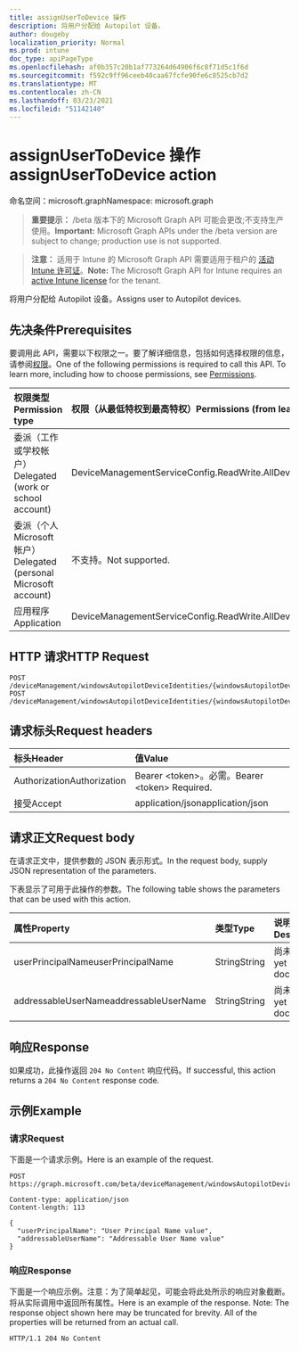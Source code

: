 ```yaml
---
title: assignUserToDevice 操作
description: 将用户分配给 Autopilot 设备。
author: dougeby
localization_priority: Normal
ms.prod: intune
doc_type: apiPageType
ms.openlocfilehash: af0b357c20b1af773264d64906f6c8f71d5c1f6d
ms.sourcegitcommit: f592c9ff96ceeb40caa67fcfe90fe6c8525cb7d2
ms.translationtype: MT
ms.contentlocale: zh-CN
ms.lasthandoff: 03/23/2021
ms.locfileid: "51142140"
---
```

# <a name="assignusertodevice-action"></a><span data-ttu-id="b2df7-103">assignUserToDevice 操作</span><span class="sxs-lookup"><span data-stu-id="b2df7-103">assignUserToDevice action</span></span>

<span data-ttu-id="b2df7-104">命名空间：microsoft.graph</span><span class="sxs-lookup"><span data-stu-id="b2df7-104">Namespace: microsoft.graph</span></span>

> <span data-ttu-id="b2df7-105">**重要提示：** /beta 版本下的 Microsoft Graph API 可能会更改;不支持生产使用。</span><span class="sxs-lookup"><span data-stu-id="b2df7-105">**Important:** Microsoft Graph APIs under the /beta version are subject to change; production use is not supported.</span></span>

> <span data-ttu-id="b2df7-106">**注意：** 适用于 Intune 的 Microsoft Graph API 需要适用于租户的 [活动 Intune 许可证](https://go.microsoft.com/fwlink/?linkid=839381)。</span><span class="sxs-lookup"><span data-stu-id="b2df7-106">**Note:** The Microsoft Graph API for Intune requires an [active Intune license](https://go.microsoft.com/fwlink/?linkid=839381) for the tenant.</span></span>

<span data-ttu-id="b2df7-107">将用户分配给 Autopilot 设备。</span><span class="sxs-lookup"><span data-stu-id="b2df7-107">Assigns user to Autopilot devices.</span></span>

## <a name="prerequisites"></a><span data-ttu-id="b2df7-108">先决条件</span><span class="sxs-lookup"><span data-stu-id="b2df7-108">Prerequisites</span></span>
<span data-ttu-id="b2df7-p101">要调用此 API，需要以下权限之一。要了解详细信息，包括如何选择权限的信息，请参阅[权限](/graph/permissions-reference)。</span><span class="sxs-lookup"><span data-stu-id="b2df7-p101">One of the following permissions is required to call this API. To learn more, including how to choose permissions, see [Permissions](/graph/permissions-reference).</span></span>

|<span data-ttu-id="b2df7-111">权限类型</span><span class="sxs-lookup"><span data-stu-id="b2df7-111">Permission type</span></span>|<span data-ttu-id="b2df7-112">权限（从最低特权到最高特权）</span><span class="sxs-lookup"><span data-stu-id="b2df7-112">Permissions (from least to most privileged)</span></span>|
|:---|:---|
|<span data-ttu-id="b2df7-113">委派（工作或学校帐户）</span><span class="sxs-lookup"><span data-stu-id="b2df7-113">Delegated (work or school account)</span></span>|<span data-ttu-id="b2df7-114">DeviceManagementServiceConfig.ReadWrite.All</span><span class="sxs-lookup"><span data-stu-id="b2df7-114">DeviceManagementServiceConfig.ReadWrite.All</span></span>|
|<span data-ttu-id="b2df7-115">委派（个人 Microsoft 帐户）</span><span class="sxs-lookup"><span data-stu-id="b2df7-115">Delegated (personal Microsoft account)</span></span>|<span data-ttu-id="b2df7-116">不支持。</span><span class="sxs-lookup"><span data-stu-id="b2df7-116">Not supported.</span></span>|
|<span data-ttu-id="b2df7-117">应用程序</span><span class="sxs-lookup"><span data-stu-id="b2df7-117">Application</span></span>|<span data-ttu-id="b2df7-118">DeviceManagementServiceConfig.ReadWrite.All</span><span class="sxs-lookup"><span data-stu-id="b2df7-118">DeviceManagementServiceConfig.ReadWrite.All</span></span>|

## <a name="http-request"></a><span data-ttu-id="b2df7-119">HTTP 请求</span><span class="sxs-lookup"><span data-stu-id="b2df7-119">HTTP Request</span></span>
<!-- {
  "blockType": "ignored"
}
-->
``` http
POST /deviceManagement/windowsAutopilotDeviceIdentities/{windowsAutopilotDeviceIdentityId}/assignUserToDevice
POST /deviceManagement/windowsAutopilotDeviceIdentities/{windowsAutopilotDeviceIdentityId}/deploymentProfile/assignedDevices/{windowsAutopilotDeviceIdentityId}/assignUserToDevice
```

## <a name="request-headers"></a><span data-ttu-id="b2df7-120">请求标头</span><span class="sxs-lookup"><span data-stu-id="b2df7-120">Request headers</span></span>
|<span data-ttu-id="b2df7-121">标头</span><span class="sxs-lookup"><span data-stu-id="b2df7-121">Header</span></span>|<span data-ttu-id="b2df7-122">值</span><span class="sxs-lookup"><span data-stu-id="b2df7-122">Value</span></span>|
|:---|:---|
|<span data-ttu-id="b2df7-123">Authorization</span><span class="sxs-lookup"><span data-stu-id="b2df7-123">Authorization</span></span>|<span data-ttu-id="b2df7-124">Bearer &lt;token&gt;。必需。</span><span class="sxs-lookup"><span data-stu-id="b2df7-124">Bearer &lt;token&gt; Required.</span></span>|
|<span data-ttu-id="b2df7-125">接受</span><span class="sxs-lookup"><span data-stu-id="b2df7-125">Accept</span></span>|<span data-ttu-id="b2df7-126">application/json</span><span class="sxs-lookup"><span data-stu-id="b2df7-126">application/json</span></span>|

## <a name="request-body"></a><span data-ttu-id="b2df7-127">请求正文</span><span class="sxs-lookup"><span data-stu-id="b2df7-127">Request body</span></span>
<span data-ttu-id="b2df7-128">在请求正文中，提供参数的 JSON 表示形式。</span><span class="sxs-lookup"><span data-stu-id="b2df7-128">In the request body, supply JSON representation of the parameters.</span></span>

<span data-ttu-id="b2df7-129">下表显示了可用于此操作的参数。</span><span class="sxs-lookup"><span data-stu-id="b2df7-129">The following table shows the parameters that can be used with this action.</span></span>

|<span data-ttu-id="b2df7-130">属性</span><span class="sxs-lookup"><span data-stu-id="b2df7-130">Property</span></span>|<span data-ttu-id="b2df7-131">类型</span><span class="sxs-lookup"><span data-stu-id="b2df7-131">Type</span></span>|<span data-ttu-id="b2df7-132">说明</span><span class="sxs-lookup"><span data-stu-id="b2df7-132">Description</span></span>|
|:---|:---|:---|
|<span data-ttu-id="b2df7-133">userPrincipalName</span><span class="sxs-lookup"><span data-stu-id="b2df7-133">userPrincipalName</span></span>|<span data-ttu-id="b2df7-134">String</span><span class="sxs-lookup"><span data-stu-id="b2df7-134">String</span></span>|<span data-ttu-id="b2df7-135">尚未记录</span><span class="sxs-lookup"><span data-stu-id="b2df7-135">Not yet documented</span></span>|
|<span data-ttu-id="b2df7-136">addressableUserName</span><span class="sxs-lookup"><span data-stu-id="b2df7-136">addressableUserName</span></span>|<span data-ttu-id="b2df7-137">String</span><span class="sxs-lookup"><span data-stu-id="b2df7-137">String</span></span>|<span data-ttu-id="b2df7-138">尚未记录</span><span class="sxs-lookup"><span data-stu-id="b2df7-138">Not yet documented</span></span>|



## <a name="response"></a><span data-ttu-id="b2df7-139">响应</span><span class="sxs-lookup"><span data-stu-id="b2df7-139">Response</span></span>
<span data-ttu-id="b2df7-140">如果成功，此操作返回 `204 No Content` 响应代码。</span><span class="sxs-lookup"><span data-stu-id="b2df7-140">If successful, this action returns a `204 No Content` response code.</span></span>

## <a name="example"></a><span data-ttu-id="b2df7-141">示例</span><span class="sxs-lookup"><span data-stu-id="b2df7-141">Example</span></span>

### <a name="request"></a><span data-ttu-id="b2df7-142">请求</span><span class="sxs-lookup"><span data-stu-id="b2df7-142">Request</span></span>
<span data-ttu-id="b2df7-143">下面是一个请求示例。</span><span class="sxs-lookup"><span data-stu-id="b2df7-143">Here is an example of the request.</span></span>
``` http
POST https://graph.microsoft.com/beta/deviceManagement/windowsAutopilotDeviceIdentities/{windowsAutopilotDeviceIdentityId}/assignUserToDevice

Content-type: application/json
Content-length: 113

{
  "userPrincipalName": "User Principal Name value",
  "addressableUserName": "Addressable User Name value"
}
```

### <a name="response"></a><span data-ttu-id="b2df7-144">响应</span><span class="sxs-lookup"><span data-stu-id="b2df7-144">Response</span></span>
<span data-ttu-id="b2df7-p102">下面是一个响应示例。注意：为了简单起见，可能会将此处所示的响应对象截断。将从实际调用中返回所有属性。</span><span class="sxs-lookup"><span data-stu-id="b2df7-p102">Here is an example of the response. Note: The response object shown here may be truncated for brevity. All of the properties will be returned from an actual call.</span></span>
``` http
HTTP/1.1 204 No Content
```




